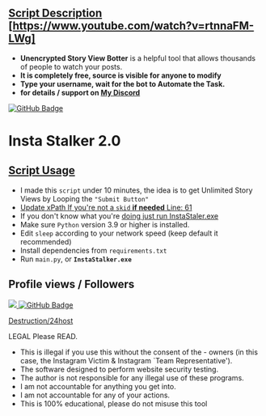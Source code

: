





## [Script Description](#) [https://www.youtube.com/watch?v=rtnnaFM-LWg]

- **Unencrypted Story View Botter** is a helpful tool that allows thousands of people to watch your posts. 
- **It is completely free, source is visible for anyone to modify**
- **Type your username, wait for the bot to Automate the Task.**
 - **for details / support on [My Discord]([https://](https://discord.link/200IQ))** 

 <a href=""><img src="https://i.imgur.com/UjDuIYd.gif" alt="GitHub Badge"></a>
# Insta Stalker 2.0
## [Script Usage](#)
- I made this ``script`` under 10 minutes, the idea is to get Unlimited Story Views by Looping the ``"Submit Button"``
 - [Update xPath If you're not a ``skid`` **if needed** Line: 61](#)
 - If you don't know what you're [doing just run InstaStaler.exe](#)
- Make sure `Python` version 3.9 or higher is installed.
- Edit `sleep` according to your network speed (keep default it recommended)
- Install dependencies from `requirements.txt`
- Run `main.py`, or **`InstaStalker.exe`**



</p>

##  **Profile views / Followers**
<a href="https://github.com/Meghna-DAS/github-profile-views-counter">
    <img src="https://komarev.com/ghpvc/?username=24hoster">
</a>
<a href="https://github.com/24host?tab=followers"><img src="https://img.shields.io/github/followers/24hoster?label=Followers&style=social" alt="GitHub Badge"></a>



[Destruction/24host](LICENSE)

LEGAL Please READ.
- This is illegal if you use this without the consent of the - owners (in this case, the Instagram Victim & Instagram `Team Representative').
- The software designed to perform website security testing.
- The author is not responsible for any illegal use of these programs.
- I am not accountable for anything you get into.
- I am not accountable for any of your actions.
- This is 100% educational, please do not misuse this tool
